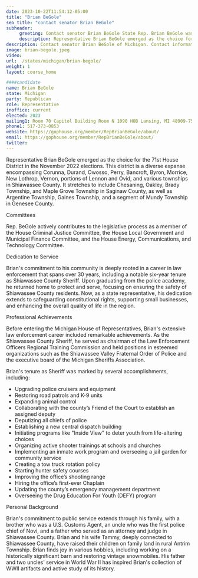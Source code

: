 ```yaml
---
date: 2023-10-22T11:54:12-05:00
title: "Brian BeGole"
seo_title: "contact senator Brian BeGole"
subheader:
     greeting: Contact senator Brian BeGole State Rep. Brian BeGole was first elected to serve the 35th District in the Michigan House of Representatives in November 2020.Rep. Brian BeGole represents the 34th House District, which covers most of Lenawee County.
     description: Representative Brian BeGole emerged as the choice for the 71st House District in the November 2022 elections.
description: Contact senator Brian BeGole of Michigan. Contact information for Brian BeGole includes email address, phone number, and mailing address.
image: brian-begole.jpeg
video:
url:  /states/michigan/brian-begole/
weight: 1
layout: course_home

####candidate
name: Brian BeGole
state: Michigan
party: Republican
role: Representative
inoffice: current
elected: 2023
mailing1: Room 70 Capitol Building Room N 1090 HOB Lansing, MI 48909-7514
phone1: 517-373-0853
website: https://gophouse.org/member/RepBrianBeGole/about/
email: https://gophouse.org/member/RepBrianBeGole/about/
twitter:
---
```


Representative Brian BeGole emerged as the choice for the 71st House District in the November 2022 elections. This district is a diverse expanse encompassing Corunna, Durand, Owosso, Perry, Bancroft, Byron, Morrice, New Lothrop, Vernon, portions of Lennon and Ovid, and various townships in Shiawassee County. It stretches to include Chesaning, Oakley, Brady Township, and Maple Grove Township in Saginaw County, as well as Argentine Township, Gaines Township, and a segment of Mundy Township in Genesee County.

Committees

Rep. BeGole actively contributes to the legislative process as a member of the House Criminal Justice Committee, the House Local Government and Municipal Finance Committee, and the House Energy, Communications, and Technology Committee.

Dedication to Service

Brian's commitment to his community is deeply rooted in a career in law enforcement that spans over 30 years, including a notable six-year tenure as Shiawassee County Sheriff. Upon graduating from the police academy, he returned home to protect and serve, focusing on ensuring the safety of Shiawassee County residents. Now, as a state representative, his dedication extends to safeguarding constitutional rights, supporting small businesses, and enhancing the overall quality of life in the region.

Professional Achievements

Before entering the Michigan House of Representatives, Brian's extensive law enforcement career included remarkable achievements. As the Shiawassee County Sheriff, he served as chairman of the Law Enforcement Officers Regional Training Commission and held positions in esteemed organizations such as the Shiawassee Valley Fraternal Order of Police and the executive board of the Michigan Sheriffs Association.

Brian's tenure as Sheriff was marked by several accomplishments, including:

- Upgrading police cruisers and equipment
- Restoring road patrols and K-9 units
- Expanding animal control
- Collaborating with the county’s Friend of the Court to establish an assigned deputy
- Deputizing all chiefs of police
- Establishing a new central dispatch building
- Initiating programs like "Inside View" to deter youth from life-altering choices
- Organizing active shooter trainings at schools and churches
- Implementing an inmate work program and overseeing a jail garden for community service
- Creating a tow truck rotation policy
- Starting hunter safety courses
- Improving the office’s shooting range
- Hiring the office’s first-ever Chaplain
- Updating the county’s emergency management department
- Overseeing the Drug Education For Youth (DEFY) program

Personal Background

Brian's commitment to public service extends through his family, with a brother who was a U.S. Customs Agent, an uncle who was the first police chief of Novi, and a father who served as an attorney and judge in Shiawassee County. Brian and his wife Tammy, deeply connected to Shiawassee County, have raised their children on family land in rural Antrim Township. Brian finds joy in various hobbies, including working on a historically significant barn and restoring vintage snowmobiles. His father and two uncles' service in World War II has inspired Brian's collection of WWII artifacts and active study of its history.
